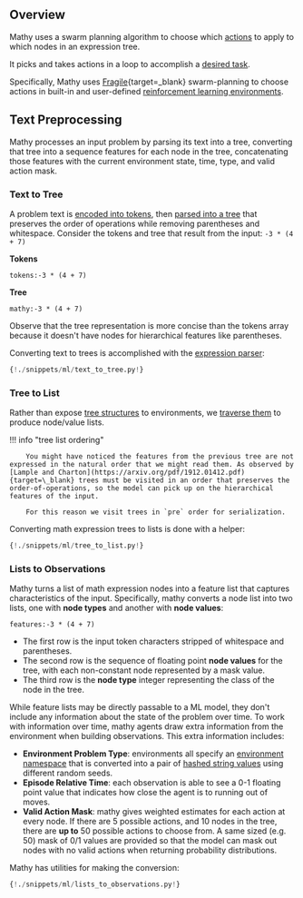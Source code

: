 ## Overview

Mathy uses a swarm planning algorithm to choose which [actions](/rules/overview) to apply to which nodes in an expression tree.

It picks and takes actions in a loop to accomplish a [desired task](/envs/overview).

Specifically, Mathy uses [Fragile](https://github.com/FragileTech/fragile){target=\_blank} swarm-planning to choose actions in built-in and user-defined [reinforcement learning environments](/envs/overview).

## Text Preprocessing

Mathy processes an input problem by parsing its text into a tree, converting that tree into a sequence features for each node in the tree, concatenating those features with the current environment state, time, type, and valid action mask.

### Text to Tree

A problem text is [encoded into tokens](/cas/tokenizer), then [parsed into a tree](/cas/parser) that preserves the order of operations while removing parentheses and whitespace.
Consider the tokens and tree that result from the input: `-3 * (4 + 7)`

**Tokens**

`tokens:-3 * (4 + 7)`

**Tree**

`mathy:-3 * (4 + 7)`

Observe that the tree representation is more concise than the tokens array because it doesn't have nodes for hierarchical features like parentheses.

Converting text to trees is accomplished with the [expression parser](/cas/parser):

```python
{!./snippets/ml/text_to_tree.py!}
```

### Tree to List

Rather than expose [tree structures](/api/core/expressions/#mathexpression) to environments, we [traverse them](/api/core/expressions/#to_list) to produce node/value lists.

!!! info "tree list ordering"

        You might have noticed the features from the previous tree are not expressed in the natural order that we might read them. As observed by [Lample and Charton](https://arxiv.org/pdf/1912.01412.pdf){target=\_blank} trees must be visited in an order that preserves the order-of-operations, so the model can pick up on the hierarchical features of the input.

        For this reason we visit trees in `pre` order for serialization.

Converting math expression trees to lists is done with a helper:

```python
{!./snippets/ml/tree_to_list.py!}
```

### Lists to Observations

Mathy turns a list of math expression nodes into a feature list that captures characteristics of the input. Specifically, mathy converts a node list into two lists, one with **node types** and another with **node values**:

`features:-3 * (4 + 7)`

- The first row is the input token characters stripped of whitespace and parentheses.
- The second row is the sequence of floating point **node values** for the tree, with each non-constant node represented by a mask value.
- The third row is the **node type** integer representing the class of the node in the tree.

While feature lists may be directly passable to a ML model, they don't include any information about the state of the problem over time. To work with information over time, mathy agents draw extra information from the environment when building observations. This extra information includes:

- **Environment Problem Type**: environments all specify an [environment namespace](/api/env/#get_env_namespace) that is converted into a pair of [hashed string values](/api/state/#get_problem_hash) using different random seeds.
- **Episode Relative Time**: each observation is able to see a 0-1 floating point value that indicates how close the agent is to running out of moves.
- **Valid Action Mask**: mathy gives weighted estimates for each action at every node. If there are 5 possible actions, and 10 nodes in the tree, there are **up to** 50 possible actions to choose from. A same sized (e.g. 50) mask of 0/1 values are provided so that the model can mask out nodes with no valid actions when returning probability distributions.

Mathy has utilities for making the conversion:

```python
{!./snippets/ml/lists_to_observations.py!}
```
